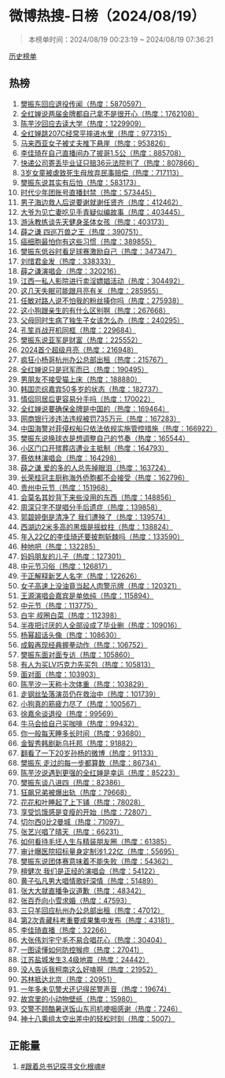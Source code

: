 <h1>
微博热搜-日榜（2024/08/19）
</h1>
<blockquote>
<p>
本榜单时间：2024/08/19 00:23:19 ~ 2024/08/19 07:36:21
</p>
</blockquote>
<p>
<a href="https://github.com/daifee/weibo-hot-search/tree/main/archives/daily">历史榜单</a>
</p>
<h2>
热榜
</h2>
<ol>

<li>
<a href="https://s.weibo.com/weibo?q=%23%E6%A8%8A%E6%8C%AF%E4%B8%9C%E5%9B%9E%E5%BA%94%E9%80%80%E5%BD%B9%E4%BC%A0%E9%97%BB%23" target="weibo">
樊振东回应退役传闻（热度：5870597）
</a>
</li>

<li>
<a href="https://s.weibo.com/weibo?q=%23%E5%85%A8%E7%BA%A2%E5%A9%B5%E8%AF%B4%E4%B8%A4%E5%B1%8A%E9%87%91%E7%89%8C%E9%83%BD%E8%87%AA%E5%B7%B1%E6%8B%BF%E4%B8%8D%E6%98%AF%E5%BE%88%E5%BC%80%E5%BF%83%23" target="weibo">
全红婵说两届金牌都自己拿不是很开心（热度：1762108）
</a>
</li>

<li>
<a href="https://s.weibo.com/weibo?q=%23%E9%99%88%E8%8A%8B%E6%B1%90%E5%9B%9E%E5%BA%94%E5%8E%BB%E8%AF%BB%E5%A4%A7%E5%AD%A6%23" target="weibo">
陈芋汐回应去读大学（热度：1229909）
</a>
</li>

<li>
<a href="https://s.weibo.com/weibo?q=%23%E5%85%A8%E7%BA%A2%E5%A9%B5%E8%B7%B3207C%E7%BB%8F%E5%B8%B8%E5%B9%B3%E6%91%94%E8%BF%9B%E6%B0%B4%E9%87%8C%23" target="weibo">
全红婵跳207C经常平摔进水里（热度：977315）
</a>
</li>

<li>
<a href="https://s.weibo.com/weibo?q=%23%E9%A9%AC%E6%9D%A5%E8%A5%BF%E4%BA%9A%E5%A5%B3%E5%AD%90%E8%A2%AB%E4%B8%88%E5%A4%AB%E6%8E%A8%E4%B8%8B%E6%82%AC%E5%B4%96%23" target="weibo">
马来西亚女子被丈夫推下悬崖（热度：953826）
</a>
</li>

<li>
<a href="https://s.weibo.com/weibo?q=%23%E6%9D%8E%E4%BD%B3%E7%90%A6%E5%9C%A8%E8%87%AA%E5%B7%B1%E7%9B%B4%E6%92%AD%E9%97%B4%E5%8A%9E%E4%BA%86%E6%8A%AB%E5%93%A51.5%E5%85%AC%23" target="weibo">
李佳琦在自己直播间办了披哥1.5公（热度：885708）
</a>
</li>

<li>
<a href="https://s.weibo.com/weibo?q=%23%E5%BF%AB%E9%80%92%E5%85%AC%E5%8F%B8%E5%AF%84%E4%B8%A2%E6%AF%95%E4%B8%9A%E8%AF%81%E5%8F%AA%E8%B5%9436%E5%85%83%E6%B3%95%E9%99%A2%E5%88%A4%E4%BA%86%23" target="weibo">
快递公司寄丢毕业证只赔36元法院判了（热度：807866）
</a>
</li>

<li>
<a href="https://s.weibo.com/weibo?q=%233%E5%B2%81%E5%A5%B3%E7%AB%A5%E8%A2%AB%E8%99%90%E8%87%B4%E6%AD%BB%E7%94%9F%E6%AF%8D%E6%94%BE%E5%BC%83%E6%B0%91%E4%BA%8B%E8%B5%94%E5%81%BF%23" target="weibo">
3岁女童被虐致死生母放弃民事赔偿（热度：717113）
</a>
</li>

<li>
<a href="https://s.weibo.com/weibo?q=%23%E6%A8%8A%E6%8C%AF%E4%B8%9C%E8%AF%B4%E5%85%B6%E5%AE%9E%E6%9C%89%E5%90%8E%E6%80%95%23" target="weibo">
樊振东说其实有后怕（热度：583173）
</a>
</li>

<li>
<a href="https://s.weibo.com/weibo?q=%23%E6%97%B6%E4%BB%A3%E5%B0%91%E5%B9%B4%E5%9B%A2%E8%B4%A6%E5%8F%B7%E7%9B%B4%E6%92%AD%E5%B0%81%E7%A6%81%23" target="weibo">
时代少年团账号直播封禁（热度：573445）
</a>
</li>

<li>
<a href="https://s.weibo.com/weibo?q=%23%E7%94%B7%E5%AD%90%E6%B5%B7%E8%BE%B9%E6%95%91%E4%BA%BA%E5%90%8E%E8%AF%B4%E8%A6%81%E8%B0%A2%E5%B0%B1%E8%B0%A2%E4%BB%BB%E8%B4%A4%E9%BD%90%23" target="weibo">
男子海边救人后说要谢就谢任贤齐（热度：412462）
</a>
</li>

<li>
<a href="https://s.weibo.com/weibo?q=%23%E5%A4%A7%E7%88%B7%E4%B8%BA%E8%A7%81%E4%BA%A1%E5%A6%BB%E5%90%83%E8%A7%81%E6%89%8B%E9%9D%92%E7%96%91%E4%BC%BC%E7%BC%96%E6%95%85%E4%BA%8B%23" target="weibo">
大爷为见亡妻吃见手青疑似编故事（热度：403445）
</a>
</li>

<li>
<a href="https://s.weibo.com/weibo?q=%23%E6%B8%B8%E6%B3%B3%E6%95%99%E7%BB%83%E8%B0%88%E5%85%88%E5%A4%A9%E5%81%A5%E8%BA%AB%E5%9C%A3%E4%BD%93%E5%A5%B3%E5%AD%A9%23" target="weibo">
游泳教练谈先天健身圣体女孩（热度：403173）
</a>
</li>

<li>
<a href="https://s.weibo.com/weibo?q=%23%E8%96%9B%E4%B9%8B%E8%B0%A6%20%E5%9B%9B%E5%B7%A1%E4%B8%87%E5%85%BD%E4%B9%8B%E7%8E%8B%23" target="weibo">
薛之谦 四巡万兽之王（热度：390751）
</a>
</li>

<li>
<a href="https://s.weibo.com/weibo?q=%23%E7%99%8C%E7%BB%86%E8%83%9E%E6%9C%80%E6%80%95%E4%BD%A0%E6%9C%89%E8%BF%99%E4%BA%9B%E4%B9%A0%E6%83%AF%23" target="weibo">
癌细胞最怕你有这些习惯（热度：389855）
</a>
</li>

<li>
<a href="https://s.weibo.com/weibo?q=%23%E6%A8%8A%E6%8C%AF%E4%B8%9C%E4%BD%8E%E8%B0%B7%E6%97%B6%E7%9C%8B%E8%B6%B3%E7%90%83%E8%B5%9B%E6%BF%80%E5%8A%B1%E8%87%AA%E5%B7%B1%23" target="weibo">
樊振东低谷时看足球赛激励自己（热度：347347）
</a>
</li>

<li>
<a href="https://s.weibo.com/weibo?q=%23%E5%88%98%E6%83%9C%E5%90%9B%E9%87%91%E5%8F%91%23" target="weibo">
刘惜君金发（热度：338333）
</a>
</li>

<li>
<a href="https://s.weibo.com/weibo?q=%23%E8%96%9B%E4%B9%8B%E8%B0%A6%E6%BC%94%E5%94%B1%E4%BC%9A%23" target="weibo">
薛之谦演唱会（热度：320216）
</a>
</li>

<li>
<a href="https://s.weibo.com/weibo?q=%23%E6%B1%9F%E8%A5%BF%E4%B8%80%E7%A7%81%E4%BA%BA%E5%BD%B1%E9%99%A2%E8%BF%9B%E8%A1%8C%E5%8D%96%E6%B7%AB%E5%AB%96%E5%A8%BC%E6%B4%BB%E5%8A%A8%23" target="weibo">
江西一私人影院进行卖淫嫖娼活动（热度：304492）
</a>
</li>

<li>
<a href="https://s.weibo.com/weibo?q=%23%E8%BF%99%E5%87%A0%E5%A4%A9%E5%A4%B1%E7%9C%A0%E5%8F%AF%E8%83%BD%E8%B7%9F%E6%9C%88%E4%BA%AE%E6%9C%89%E5%85%B3%23" target="weibo">
这几天失眠可能跟月亮有关（热度：285955）
</a>
</li>

<li>
<a href="https://s.weibo.com/weibo?q=%23%E4%BB%BB%E6%95%8F%E5%AF%B9%E8%B7%AF%E4%BA%BA%E8%AF%B4%E4%B8%8D%E6%80%95%E6%88%91%E7%9A%84%E7%B2%89%E4%B8%9D%E6%8F%8D%E4%BD%A0%E5%90%97%23" target="weibo">
任敏对路人说不怕我的粉丝揍你吗（热度：275938）
</a>
</li>

<li>
<a href="https://s.weibo.com/weibo?q=%23%E8%BF%99%E5%B0%8F%E7%8B%97%E8%B7%9F%E4%BA%B2%E7%94%9F%E7%9A%84%E6%9C%89%E4%BB%80%E4%B9%88%E5%8C%BA%E5%88%AB%E5%95%8A%23" target="weibo">
这小狗跟亲生的有什么区别啊（热度：267668）
</a>
</li>

<li>
<a href="https://s.weibo.com/weibo?q=%23%E7%88%B6%E6%AF%8D%E5%90%8C%E6%97%B6%E7%94%9F%E7%97%85%E4%BA%86%E7%8B%AC%E7%94%9F%E5%AD%90%E5%A5%B3%E8%AF%A5%E6%80%8E%E4%B9%88%E5%8A%9E%23" target="weibo">
父母同时生病了独生子女该怎么办（热度：240295）
</a>
</li>

<li>
<a href="https://s.weibo.com/weibo?q=%23%E5%AD%94%E7%AC%99%E8%82%96%E6%88%98%E5%BC%80%E6%9C%BA%E5%90%8C%E6%A1%86%23" target="weibo">
孔笙肖战开机同框（热度：229684）
</a>
</li>

<li>
<a href="https://s.weibo.com/weibo?q=%23%E6%A8%8A%E6%8C%AF%E4%B8%9C%E8%AF%B4%E4%BA%9A%E5%86%9B%E6%98%AF%E8%B4%A2%E5%AF%8C%23" target="weibo">
樊振东说亚军是财富（热度：225552）
</a>
</li>

<li>
<a href="https://s.weibo.com/weibo?q=%232024%E9%A6%96%E4%B8%AA%E8%B6%85%E7%BA%A7%E6%9C%88%E4%BA%AE%23" target="weibo">
2024首个超级月亮（热度：216948）
</a>
</li>

<li>
<a href="https://s.weibo.com/weibo?q=%23%E7%96%AF%E7%8B%82%E5%B0%8F%E6%9D%A8%E5%93%A5%E6%9D%AD%E5%B7%9E%E5%8A%9E%E5%85%AC%E6%80%BB%E9%83%A8%E5%87%BA%E7%A7%9F%23" target="weibo">
疯狂小杨哥杭州办公总部出租（热度：215767）
</a>
</li>

<li>
<a href="https://s.weibo.com/weibo?q=%23%E5%85%A8%E7%BA%A2%E5%A9%B5%E8%AF%B4%E5%8F%AA%E6%98%AF%E5%86%A0%E5%86%9B%E8%80%8C%E5%B7%B2%23" target="weibo">
全红婵说只是冠军而已（热度：190495）
</a>
</li>

<li>
<a href="https://s.weibo.com/weibo?q=%23%E7%94%B7%E6%9C%8B%E5%8F%8B%E4%B8%8D%E6%8E%A5%E5%8F%97%E7%8C%AB%E4%B8%8A%E5%BA%8A%23" target="weibo">
男朋友不接受猫上床（热度：188880）
</a>
</li>

<li>
<a href="https://s.weibo.com/weibo?q=%23%E9%9F%A9%E5%9B%BD%E6%81%8B%E7%BB%BC%E5%98%89%E5%AE%BE50%E5%A4%9A%E5%B2%81%E7%9A%84%E7%8A%B6%E6%80%81%23" target="weibo">
韩国恋综嘉宾50多岁的状态（热度：182737）
</a>
</li>

<li>
<a href="https://s.weibo.com/weibo?q=%23%E6%83%85%E4%BE%A3%E5%90%8C%E5%B1%85%E5%90%8E%E6%9B%B4%E5%AE%B9%E6%98%93%E5%88%86%E6%89%8B%E5%90%97%23" target="weibo">
情侣同居后更容易分手吗（热度：170022）
</a>
</li>

<li>
<a href="https://s.weibo.com/weibo?q=%23%E5%85%A8%E7%BA%A2%E5%A9%B5%E8%AF%B4%E8%A6%81%E7%A1%AE%E4%BF%9D%E9%87%91%E7%89%8C%E6%98%AF%E4%B8%AD%E5%9B%BD%E7%9A%84%23" target="weibo">
全红婵说要确保金牌是中国的（热度：169464）
</a>
</li>

<li>
<a href="https://s.weibo.com/weibo?q=%23%E7%BD%91%E5%95%86%E9%93%B6%E8%A1%8C%E6%B6%89%E8%BF%9D%E6%B3%95%E8%BF%9D%E8%A7%84%E8%A2%AB%E7%BD%9A735%E4%B8%87%E5%85%83%23" target="weibo">
网商银行涉违法违规被罚735万元（热度：167283）
</a>
</li>

<li>
<a href="https://s.weibo.com/weibo?q=%23%E4%B8%AD%E5%9B%BD%E6%B5%B7%E8%AD%A6%E5%AF%B9%E8%8F%B2%E4%BE%B5%E6%9D%83%E8%88%B9%E5%8F%AA%E4%BE%9D%E6%B3%95%E4%BE%9D%E8%A7%84%E5%AE%9E%E6%96%BD%E7%AE%A1%E6%8E%A7%E6%8E%AA%E6%96%BD%23" target="weibo">
中国海警对菲侵权船只依法依规实施管控措施（热度：166922）
</a>
</li>

<li>
<a href="https://s.weibo.com/weibo?q=%23%E6%A8%8A%E6%8C%AF%E4%B8%9C%E8%AF%B4%E6%8D%A2%E7%90%83%E8%A1%A3%E6%98%AF%E6%83%B3%E8%B0%83%E6%95%B4%E8%87%AA%E5%B7%B1%E7%9A%84%E8%8A%82%E5%A5%8F%23" target="weibo">
樊振东说换球衣是想调整自己的节奏（热度：165544）
</a>
</li>

<li>
<a href="https://s.weibo.com/weibo?q=%23%E5%B0%8F%E5%8C%BA%E9%97%A8%E5%8F%A3%E5%BC%80%E6%AE%A1%E8%91%AC%E5%BA%97%E9%81%AD%E4%B8%9A%E4%B8%BB%E6%8A%B5%E5%88%B6%23" target="weibo">
小区门口开殡葬店遭业主抵制（热度：164793）
</a>
</li>

<li>
<a href="https://s.weibo.com/weibo?q=%23%E8%94%A1%E4%BE%9D%E6%9E%97%E6%BC%94%E5%94%B1%E4%BC%9A%23" target="weibo">
蔡依林演唱会（热度：164298）
</a>
</li>

<li>
<a href="https://s.weibo.com/weibo?q=%23%E8%96%9B%E4%B9%8B%E8%B0%A6%20%E7%88%B1%E7%9A%84%E5%A4%9A%E7%9A%84%E4%BA%BA%E6%80%BB%E5%85%88%E6%8E%89%E7%9C%BC%E6%B3%AA%23" target="weibo">
薛之谦 爱的多的人总先掉眼泪（热度：163724）
</a>
</li>

<li>
<a href="https://s.weibo.com/weibo?q=%23%E9%95%BF%E8%8D%A3%E6%A1%82%E5%86%A0%E4%B8%BB%E5%8E%A8%E7%A7%B0%E6%B5%B7%E5%A4%96%E4%BE%A8%E8%83%9E%E9%83%BD%E4%B8%8D%E4%BC%9A%E6%8E%A5%E5%8F%97%23" target="weibo">
长荣桂冠主厨称海外侨胞都不会接受（热度：162796）
</a>
</li>

<li>
<a href="https://s.weibo.com/weibo?q=%23%E8%B4%B5%E5%B7%9E%E4%B8%AD%E5%85%83%E8%8A%82%23" target="weibo">
贵州中元节（热度：151968）
</a>
</li>

<li>
<a href="https://s.weibo.com/weibo?q=%23%E4%BC%9A%E8%8E%AB%E5%90%8D%E5%85%B6%E5%A6%99%E8%83%8C%E4%B8%8B%E6%9D%A5%E4%BA%9B%E6%B2%A1%E7%94%A8%E7%9A%84%E4%B8%9C%E8%A5%BF%23" target="weibo">
会莫名其妙背下来些没用的东西（热度：148856）
</a>
</li>

<li>
<a href="https://s.weibo.com/weibo?q=%23%E5%91%A8%E6%B7%B1%E5%8F%AA%E5%AD%97%E4%B8%8D%E6%8F%90%E5%94%B1%E5%88%86%E6%89%8B%E5%90%8E%E9%81%97%E7%97%87%23" target="weibo">
周深只字不提唱分手后遗症（热度：139858）
</a>
</li>

<li>
<a href="https://s.weibo.com/weibo?q=%23%E9%83%AD%E7%A2%A7%E5%A9%B7%E5%80%92%E6%98%AF%E6%B8%85%E5%87%80%E4%BA%86%20%E6%88%91%E4%BB%AC%E9%81%AD%E6%AE%83%E4%BA%86%23" target="weibo">
郭碧婷倒是清净了 我们遭殃了（热度：139574）
</a>
</li>

<li>
<a href="https://s.weibo.com/weibo?q=%23%E8%A5%BF%E6%B9%96%E8%BE%B92%E7%B1%B3%E5%A4%9A%E9%AB%98%E7%9A%84%E9%BB%91%E7%83%9F%E6%98%AF%E6%91%87%E8%9A%8A%E6%9F%B1%23" target="weibo">
西湖边2米多高的黑烟是摇蚊柱（热度：138824）
</a>
</li>

<li>
<a href="https://s.weibo.com/weibo?q=%23%E5%B9%B4%E5%85%A522%E4%BA%BF%E7%9A%84%E6%9D%8E%E4%BD%B3%E7%90%A6%E8%BF%98%E8%A6%81%E6%8A%AB%E8%8D%86%E6%96%A9%E6%A3%98%E5%90%97%23" target="weibo">
年入22亿的李佳琦还要披荆斩棘吗（热度：133590）
</a>
</li>

<li>
<a href="https://s.weibo.com/weibo?q=%23%E7%A7%8D%E5%9C%B0%E5%90%A7%23" target="weibo">
种地吧（热度：132285）
</a>
</li>

<li>
<a href="https://s.weibo.com/weibo?q=%23%E5%A6%88%E5%A6%88%E6%9C%8B%E5%8F%8B%E7%9A%84%E5%84%BF%E5%AD%90%23" target="weibo">
妈妈朋友的儿子（热度：127301）
</a>
</li>

<li>
<a href="https://s.weibo.com/weibo?q=%23%E4%B8%AD%E5%85%83%E8%8A%82%E4%B9%A0%E4%BF%97%23" target="weibo">
中元节习俗（热度：126817）
</a>
</li>

<li>
<a href="https://s.weibo.com/weibo?q=%23%E4%BA%8E%E6%AD%A3%E8%A7%A3%E9%87%8A%E6%96%B0%E8%89%BA%E4%BA%BA%E5%90%8D%E5%AD%97%23" target="weibo">
于正解释新艺人名字（热度：122626）
</a>
</li>

<li>
<a href="https://s.weibo.com/weibo?q=%23%E5%A5%B3%E5%AD%90%E9%AB%98%E9%80%9F%E4%B8%8A%E6%B2%A1%E6%B2%B9%E7%AB%9F%E5%BD%93%E8%B5%B7%E4%BA%BA%E8%82%89%E8%AD%A6%E7%A4%BA%E7%89%8C%23" target="weibo">
女子高速上没油竟当起人肉警示牌（热度：120321）
</a>
</li>

<li>
<a href="https://s.weibo.com/weibo?q=%23%E7%8E%8B%E6%BA%90%E6%BC%94%E5%94%B1%E4%BC%9A%E5%98%89%E5%AE%BE%E6%98%AF%E5%8D%95%E4%BE%9D%E7%BA%AF%23" target="weibo">
王源演唱会嘉宾是单依纯（热度：115894）
</a>
</li>

<li>
<a href="https://s.weibo.com/weibo?q=%23%E4%B8%AD%E5%85%83%E8%8A%82%23" target="weibo">
中元节（热度：113775）
</a>
</li>

<li>
<a href="https://s.weibo.com/weibo?q=%23%E7%99%BD%E5%AE%87%20%E5%8F%94%E5%9C%88%E7%99%BD%E8%8F%9C%23" target="weibo">
白宇 叔圈白菜（热度：112398）
</a>
</li>

<li>
<a href="https://s.weibo.com/weibo?q=%23%E5%8D%8A%E5%A4%9C%E6%8A%8A%E8%AE%A8%E5%8E%8C%E7%9A%84%E4%BA%BA%E5%85%A8%E9%83%A8%E8%AE%BE%E6%88%90%E4%BA%86%E6%AF%95%E4%B8%9A%E5%88%A0%23" target="weibo">
半夜把讨厌的人全部设成了毕业删（热度：109016）
</a>
</li>

<li>
<a href="https://s.weibo.com/weibo?q=%23%E6%9D%A8%E5%B9%82%E8%B6%85%E8%AF%9D%E5%A4%B4%E5%83%8F%23" target="weibo">
杨幂超话头像（热度：108630）
</a>
</li>

<li>
<a href="https://s.weibo.com/weibo?q=%23%E6%88%90%E6%AF%85%E5%86%8D%E7%8E%B0%E7%BB%8F%E5%85%B8%E6%8F%A1%E6%8B%B3%E5%8A%A8%E4%BD%9C%23" target="weibo">
成毅再现经典握拳动作（热度：106752）
</a>
</li>

<li>
<a href="https://s.weibo.com/weibo?q=%23%E6%A8%8A%E6%8C%AF%E4%B8%9C%E9%9D%A2%E5%AF%B9%E9%9D%A2%E4%B8%93%E8%AE%BF%23" target="weibo">
樊振东面对面专访（热度：105860）
</a>
</li>

<li>
<a href="https://s.weibo.com/weibo?q=%23%E6%9C%89%E4%BA%BA%E4%B8%BA%E4%B9%B0LV%E5%B7%A7%E5%85%8B%E5%8A%9B%E5%85%88%E4%B9%B0%E5%8C%85%23" target="weibo">
有人为买LV巧克力先买包（热度：105813）
</a>
</li>

<li>
<a href="https://s.weibo.com/weibo?q=%23%E9%9D%A2%E5%AF%B9%E9%9D%A2%23" target="weibo">
面对面（热度：103903）
</a>
</li>

<li>
<a href="https://s.weibo.com/weibo?q=%23%E9%99%88%E8%8A%8B%E6%B1%90%E4%B8%80%E5%A4%A9%E7%A7%B0%E5%8D%81%E6%AC%A1%E4%BD%93%E9%87%8D%23" target="weibo">
陈芋汐一天称十次体重（热度：103829）
</a>
</li>

<li>
<a href="https://s.weibo.com/weibo?q=%23%E8%B5%B0%E9%92%A2%E4%B8%9D%E5%9D%A0%E8%90%BD%E6%BC%94%E5%91%98%E4%BB%8D%E5%9C%A8%E6%95%91%E6%B2%BB%E4%B8%AD%23" target="weibo">
走钢丝坠落演员仍在救治中（热度：101739）
</a>
</li>

<li>
<a href="https://s.weibo.com/weibo?q=%23%E5%B0%8F%E7%8B%97%E7%9C%9F%E7%9A%84%E7%AD%8B%E7%96%B2%E5%8A%9B%E5%B0%BD%E4%BA%86%23" target="weibo">
小狗真的筋疲力尽了（热度：100567）
</a>
</li>

<li>
<a href="https://s.weibo.com/weibo?q=%23%E5%BE%90%E5%98%89%E4%BD%99%E8%B0%88%E9%80%80%E5%BD%B9%23" target="weibo">
徐嘉余谈退役（热度：99569）
</a>
</li>

<li>
<a href="https://s.weibo.com/weibo?q=%23%E7%89%9B%E9%A9%AC%E4%BC%9A%E7%BB%99%E8%87%AA%E5%B7%B1%E4%B9%B0%E5%92%96%E5%95%A1%23" target="weibo">
牛马会给自己买咖啡（热度：99432）
</a>
</li>

<li>
<a href="https://s.weibo.com/weibo?q=%23%E4%BD%A0%E4%B8%80%E8%88%AC%E6%AF%8F%E5%A4%A9%E7%9D%A1%E5%A4%9A%E9%95%BF%E6%97%B6%E9%97%B4%23" target="weibo">
你一般每天睡多长时间（热度：93680）
</a>
</li>

<li>
<a href="https://s.weibo.com/weibo?q=%23%E9%87%91%E6%99%BA%E7%A7%80%E9%9F%A9%E5%89%A7%E6%96%B0%E4%B9%8C%E6%89%98%E9%82%A6%23" target="weibo">
金智秀韩剧新乌托邦（热度：91882）
</a>
</li>

<li>
<a href="https://s.weibo.com/weibo?q=%23%E7%BF%BB%E7%9C%8B%E4%BA%86%E4%B8%80%E4%B8%8B20%E5%B2%81%E5%AD%99%E6%9D%A8%E7%9A%84%E5%BE%AE%E5%8D%9A%23" target="weibo">
翻看了一下20岁孙杨的微博（热度：91133）
</a>
</li>

<li>
<a href="https://s.weibo.com/weibo?q=%23%E6%A8%8A%E6%8C%AF%E4%B8%9C%20%E8%B5%B0%E8%BF%87%E7%9A%84%E6%AF%8F%E4%B8%80%E6%AD%A5%E9%83%BD%E7%AE%97%E6%95%B0%23" target="weibo">
樊振东 走过的每一步都算数（热度：86734）
</a>
</li>

<li>
<a href="https://s.weibo.com/weibo?q=%23%E9%99%88%E8%8A%8B%E6%B1%90%E8%AF%B4%E9%81%87%E5%88%B0%E6%9B%B4%E5%BC%BA%E7%9A%84%E5%85%A8%E7%BA%A2%E5%A9%B5%E6%98%AF%E5%B9%B8%E8%BF%90%23" target="weibo">
陈芋汐说遇到更强的全红婵是幸运（热度：85223）
</a>
</li>

<li>
<a href="https://s.weibo.com/weibo?q=%23%E6%A8%8A%E6%8C%AF%E4%B8%9C%E8%B0%88%E5%85%AB%E8%BF%9B%E5%9B%9B%23" target="weibo">
樊振东谈八进四（热度：82386）
</a>
</li>

<li>
<a href="https://s.weibo.com/weibo?q=%23%E7%8B%82%E9%A3%99%E5%85%84%E5%BC%9F%E8%A2%AB%E7%88%86%E5%87%BA%E8%BD%A8%23" target="weibo">
狂飙兄弟被爆出轨（热度：79668）
</a>
</li>

<li>
<a href="https://s.weibo.com/weibo?q=%23%E8%8A%B1%E8%8A%B1%E5%92%8C%E5%8F%B6%E7%9D%A1%E8%B5%B7%E4%BA%86%E4%B8%8A%E4%B8%8B%E9%93%BA%23" target="weibo">
花花和叶睡起了上下铺（热度：78028）
</a>
</li>

<li>
<a href="https://s.weibo.com/weibo?q=%23%E4%BA%AB%E5%8F%97%E9%A5%A5%E9%A5%BF%E6%84%9F%E6%98%AF%E5%8F%98%E7%98%A6%E7%9A%84%E5%BC%80%E5%A7%8B%23" target="weibo">
享受饥饿感是变瘦的开始（热度：72807）
</a>
</li>

<li>
<a href="https://s.weibo.com/weibo?q=%23%E5%88%87%E5%B0%94%E8%A5%BF0%E6%AF%942%E6%9B%BC%E5%9F%8E%23" target="weibo">
切尔西0比2曼城（热度：71097）
</a>
</li>

<li>
<a href="https://s.weibo.com/weibo?q=%23%E5%BC%A0%E8%89%BA%E5%85%B4%E5%94%B1%E4%BA%86%E6%99%B4%E5%A4%A9%23" target="weibo">
张艺兴唱了晴天（热度：66231）
</a>
</li>

<li>
<a href="https://s.weibo.com/weibo?q=%23%E5%A6%82%E4%BD%95%E7%9C%8B%E5%BE%85%E6%AF%9B%E5%9D%AF%E4%BA%BA%E7%94%9F%E4%B8%8E%E7%B2%BE%E8%A3%85%E6%9C%8B%E5%8F%8B%E5%9C%88%23" target="weibo">
如何看待毛坯人生与精装朋友圈（热度：61385）
</a>
</li>

<li>
<a href="https://s.weibo.com/weibo?q=%23%E5%AE%A1%E8%AE%A1%E6%9B%9D%E5%8C%BB%E9%99%A2%E6%8B%9B%E6%A0%87%E9%87%8F%E8%BA%AB%E5%AE%9A%E5%88%B6%E6%B6%891.22%E4%BA%BF%23" target="weibo">
审计曝医院招标量身定制涉1.22亿（热度：55695）
</a>
</li>

<li>
<a href="https://s.weibo.com/weibo?q=%23%E6%A8%8A%E6%8C%AF%E4%B8%9C%E8%AF%B4%E5%9B%A2%E4%BD%93%E8%B5%9B%E6%84%8F%E5%91%B3%E7%9D%80%E4%B8%8D%E8%83%BD%E5%A4%B1%E8%B4%A5%23" target="weibo">
樊振东说团体赛意味着不能失败（热度：54362）
</a>
</li>

<li>
<a href="https://s.weibo.com/weibo?q=%23%E6%AA%80%E5%81%A5%E6%AC%A1%20%E6%88%91%E4%BB%AC%E6%98%AF%E6%AD%A3%E7%BB%8F%E7%9A%84%E6%BC%94%E5%94%B1%E4%BC%9A%23" target="weibo">
檀健次 我们是正经的演唱会（热度：54122）
</a>
</li>

<li>
<a href="https://s.weibo.com/weibo?q=%23%E9%BB%84%E5%AD%90%E5%BC%98%E5%87%A1%E7%94%B7%E5%A4%A7%E5%94%B1%E6%83%85%E6%AD%8C%E5%A5%BD%E6%B7%B1%E6%83%85%23" target="weibo">
黄子弘凡男大唱情歌好深情（热度：51489）
</a>
</li>

<li>
<a href="https://s.weibo.com/weibo?q=%23%E5%BC%A0%E5%A4%A7%E5%A4%A7%E5%B0%B1%E7%9B%B4%E6%92%AD%E4%BA%89%E8%AE%AE%E9%81%93%E6%AD%89%23" target="weibo">
张大大就直播争议道歉（热度：48342）
</a>
</li>

<li>
<a href="https://s.weibo.com/weibo?q=%23%E5%BC%A0%E7%99%BE%E4%B9%94%E5%90%91%E5%B0%8F%E9%9B%AA%E6%B1%82%E5%A9%9A%23" target="weibo">
张百乔向小雪求婚（热度：47593）
</a>
</li>

<li>
<a href="https://s.weibo.com/weibo?q=%23%E4%B8%89%E5%8F%AA%E7%BE%8A%E5%9B%9E%E5%BA%94%E6%9D%AD%E5%B7%9E%E5%8A%9E%E5%85%AC%E6%80%BB%E9%83%A8%E5%87%BA%E7%A7%9F%23" target="weibo">
三只羊回应杭州办公总部出租（热度：47012）
</a>
</li>

<li>
<a href="https://s.weibo.com/weibo?q=%23%E7%AC%AC2%E6%AC%A1%E9%9D%92%E8%97%8F%E7%A7%91%E8%80%83%E9%87%8D%E8%A6%81%E6%88%90%E6%9E%9C%E9%9B%86%E4%B8%AD%E5%8F%91%E5%B8%83%23" target="weibo">
第2次青藏科考重要成果集中发布（热度：43181）
</a>
</li>

<li>
<a href="https://s.weibo.com/weibo?q=%23%E6%9D%8E%E4%BD%B3%E7%90%A6%E7%9B%B4%E6%92%AD%23" target="weibo">
李佳琦直播（热度：32266）
</a>
</li>

<li>
<a href="https://s.weibo.com/weibo?q=%23%E5%A4%A7%E5%BC%A0%E4%BC%9F%E5%88%98%E5%AE%87%E5%AE%81%E6%AF%9B%E4%B8%8D%E6%98%93%E5%90%88%E5%94%B1%E8%8A%B1%E5%BF%83%23" target="weibo">
大张伟刘宇宁毛不易合唱花心（热度：30404）
</a>
</li>

<li>
<a href="https://s.weibo.com/weibo?q=%23%E4%B8%80%E5%9B%BE%E8%AF%BB%E6%87%82%E5%A6%82%E4%BD%95%E9%98%B2%E6%8E%A7%E7%8C%B4%E7%97%98%23" target="weibo">
一图读懂如何防控猴痘（热度：27041）
</a>
</li>

<li>
<a href="https://s.weibo.com/weibo?q=%23%E6%B1%9F%E8%8B%8F%E7%9B%90%E5%9F%8E%E5%8F%91%E7%94%9F3.4%E7%BA%A7%E5%9C%B0%E9%9C%87%23" target="weibo">
江苏盐城发生3.4级地震（热度：24442）
</a>
</li>

<li>
<a href="https://s.weibo.com/weibo?q=%23%E6%B2%A1%E4%BA%BA%E5%91%8A%E8%AF%89%E6%88%91%E6%9F%AF%E5%8D%97%E8%BF%99%E4%B9%88%E5%A5%BD%E5%97%91%E5%95%8A%23" target="weibo">
没人告诉我柯南这么好嗑啊（热度：21952）
</a>
</li>

<li>
<a href="https://s.weibo.com/weibo?q=%23%E8%8B%8F%E6%9E%97%E6%8A%B5%E8%BE%BE%E5%8C%97%E4%BA%AC%23" target="weibo">
苏林抵达北京（热度：20951）
</a>
</li>

<li>
<a href="https://s.weibo.com/weibo?q=%23%E4%B8%80%E5%B9%B4%E5%A4%9A%E6%9C%AA%E8%A7%81%E8%AD%A6%E7%8A%AC%E8%BF%98%E8%AE%B0%E5%BE%97%E6%B0%91%E8%AD%A6%E5%A3%B0%E9%9F%B3%23" target="weibo">
一年多未见警犬还记得民警声音（热度：19674）
</a>
</li>

<li>
<a href="https://s.weibo.com/weibo?q=%23%E6%95%85%E5%AE%AB%E9%87%8C%E7%9A%84%E5%B0%8F%E5%8A%A8%E7%89%A9%E5%A3%81%E7%BA%B8%23" target="weibo">
故宫里的小动物壁纸（热度：15980）
</a>
</li>

<li>
<a href="https://s.weibo.com/weibo?q=%23%E4%BA%A4%E8%AD%A6%E4%B8%8D%E9%A1%BE%E9%85%B7%E6%9A%91%E9%80%81%E9%A5%AD%E5%B1%B1%E4%B8%9C%E5%8F%B8%E6%9C%BA%E5%93%BD%E5%92%BD%E6%84%9F%E8%B0%A2%23" target="weibo">
交警不顾酷暑送饭山东司机哽咽感谢（热度：7246）
</a>
</li>

<li>
<a href="https://s.weibo.com/weibo?q=%23%E7%A5%9E%E5%8D%81%E5%85%AB%E4%B9%98%E7%BB%84%E5%A4%AA%E7%A9%BA%E5%87%BA%E5%B7%AE%E4%B8%AD%E7%9A%84%E8%BD%BB%E6%9D%BE%E6%97%B6%E5%88%BB%23" target="weibo">
神十八乘组太空出差中的轻松时刻（热度：5007）
</a>
</li>

</ol>
<h2>
正能量
</h2>
<ol>

<li>
<a href="https://s.weibo.com/weibo?q=%23%23%E8%B7%9F%E7%9D%80%E6%80%BB%E4%B9%A6%E8%AE%B0%E6%8E%A2%E5%AF%BB%E6%96%87%E5%8C%96%E6%A0%B9%E9%AD%82%23%23" target="weibo">
#跟着总书记探寻文化根魂#
</a>
</li>

</ol>
